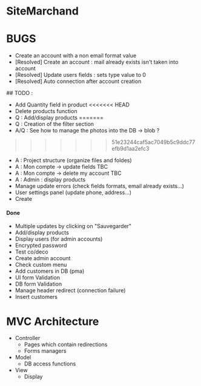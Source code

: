 # SiteMarchand

# BUGS
* Create an account with a non email format value
* [Resolved] Create an account : mail already exists isn't taken into account
* [Resolved] Update users fields : sets type value to 0 
* [Resolved] Auto connection after account creation


## TODO :
* Add Quantity field in product
<<<<<<< HEAD
* Delete products function
* Q : Add/display products
=======
* Q : Creation of the filter section 
* A/Q : See how to manage the photos into the DB -> blob ?
>>>>>>> 51e23244caf5ac7049b5c9ddc77efb9d1aa2efc3
* A : Project structure (organize files and foldes)
* A : Mon compte -> update fields TBC
* A : Mon compte -> delete my account TBC
* A : Admin : display products
* Manage update errors (check fields formats, email already exists...)
* User settings panel (update phone, address...)
* Create 


#### Done
* Multiple updates by clicking on "Sauvegarder"
* Add/display products
* Display users (for admin accounts)
* Encrypted password
* Test co/deco
* Create admin account
* Check custom menu
* Add customers in DB (pma)
* UI form Validation
* DB form Validation
* Manage header redirect (connection failure) 
* Insert customers

# MVC Architecture
* Controller
	* Pages which contain redirections 
	* Forms managers
* Model
	* DB access functions
* View 
	* Display